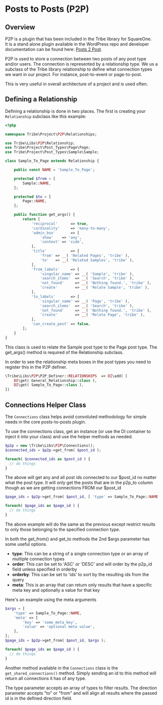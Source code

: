 # Posts to Posts (P2P)

## Overview

P2P is a plugin that has been included in the Tribe library for SquareOne.  
It is a stand alone plugin available in the WordPress repo and developer 
documentation can be found here: [Posts 2 Post](https://github.com/scribu/wp-posts-to-posts/wiki).

P2P is used to store a connection between two posts of any post type and/or users.  The connection
is represented by a relationship type.  We us a subclass of the Tribe library relationship to define
what connection types we want in our project.  For instance, post-to-event or page-to-post.

This is very useful in overall architecture of a project and is used often.

## Defining a Relationship

Defining a relationship is done in two places.  The first is creating your `Relationship` subclass like
this example:

```php
<?php

namespace Tribe\Project\P2P\Relationships;

use Tribe\Libs\P2P\Relationship;
use Tribe\Project\Post_Types\Page\Page;
use Tribe\Project\Post_Types\Sample\Sample;

class Sample_To_Page extends Relationship {

	public const NAME = 'Sample_To_Page';

	protected $from = [
		Sample::NAME,
	];

	protected $to = [
		Page::NAME,
	];

	public function get_args() {
		return [
			'reciprocal'      => true,
			'cardinality'     => 'many-to-many',
			'admin_box'       => [
				'show'    => 'any',
				'context' => 'side',
			],
			'title'           => [
				'from' => __( 'Related Pages', 'tribe' ),
				'to'   => __( 'Related Samples', 'tribe' ),
			],
			'from_labels'     => [
				'singular_name' => __( 'Sample', 'tribe' ),
				'search_items'  => __( 'Search', 'tribe' ),
				'not_found'     => __( 'Nothing found.', 'tribe' ),
				'create'        => __( 'Relate Sample', 'tribe' ),
			],
			'to_labels'       => [
				'singular_name' => __( 'Page', 'tribe' ),
				'search_items'  => __( 'Search', 'tribe' ),
				'not_found'     => __( 'Nothing found.', 'tribe' ),
				'create'        => __( 'Relate Page', 'tribe' ),
			],
			'can_create_post' => false,
		];
	}
}
```

This class is used to relate the Sample post type to the Page post type.  The get_args() method
is required of the Relationship subclass.

In order to see the relationship meta boxes in the post types you need to register this in the
P2P definer.

```php
\Tribe\Libs\P2P\P2P_Definer::RELATIONSHIPS  => DI\add( [
    DI\get( General_Relationship::class ),
    DI\get( Sample_To_Page::class ),
])
```

## Connections Helper Class

The `Connections` class helps avoid convoluted 
methodology for simple needs in the core posts-to-posts plugin.

To use the connections class, get an instance (or use the DI container to inject
it into your class) and use the helper methods as needed.

```php
$p2p = new \Tribe\Libs\P2P\Connections();
$connected_ids = $p2p->get_from( $post_id );

foreach( $connected_ids as $post_id ) {
  // do things
}
```

The above will get any and all post ids connected to our $post_id no matter what the post type.
It will only get the posts that are in the p2p_to column though as we are getting connections FROM 
our $post_id

```php
$page_ids = $p2p->get_from( $post_id, [ 'type' => Sample_To_Page::NAME ] );

foreach( $page_ids as $page_id ) {
  // do things
}
```

The above example will do the same as the previous except restrict results to only those belonging to
the specified connection type.

In both the get_from() and get_to methods the 2nd $args parameter has some useful options.

- **type**: This can be a string of a single connection type or an array of multiple connection types
- **order**: This can be set to 'ASC' or 'DESC' and will order by the p2p_id field unless specified in orderby
- **orderby**: This can be set to 'ids' to sort by the resulting ids from the query
- **meta**: This is an array that can return only results that have a specific meta key and optionally a value for that key

Here's an example using the meta arguments

```php
$args = [
    'type' => Sample_To_Page::NAME,
    'meta' => [
        'key' => 'some_meta_key',
        'value' => 'optional meta value',
    ],
];
$page_ids = $p2p->get_from( $post_id, $args );

foreach( $page_ids as $page_id ) {
  // do things
}
```

Another method available in the `Connections` class is the `get_shared_connections()` method.
Simply sending an id to this method will return all connections it has of any type.

The type parameter accepts an array of types to filter results.  The direction parameter accepts
"to" or "from" and will align all results where the passed id is in the defined direction field.

